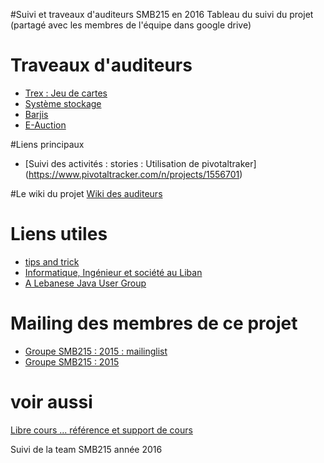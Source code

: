 #Suivi et traveaux d'auditeurs SMB215 en 2016
Tableau du suivi du projet (partagé avec les membres de l'équipe dans google drive)


# Traveaux d'auditeurs
* [Trex : Jeu de cartes](https://github.com/antonio-serhaly/SMB215TREX)
* [Système stockage](https://github.com/malakKays/Smb215-SystemeDeStockage)
* [Barjis](https://github.com/dinosaadeh/Barjis/)
* [E-Auction](https://github.com/ISSAE/smb215-16/issues/41)

#Liens principaux
* [Suivi des activités : stories : Utilisation de pivotaltraker]
(https://www.pivotaltracker.com/n/projects/1556701)

#Le wiki du projet
[Wiki des auditeurs](http://wiki.cofares.net/cycle-c-informatique/projets-smb215-2013)

# Liens utiles
* [tips and trick](http://dev.cofares.net)
* [Informatique, Ingénieur et société au Liban](http://www.cofares.net)
* [A Lebanese Java User Group](http://ljug.cofares.net)

# Mailing des membres de ce projet
* [Groupe SMB215 : 2015 : mailinglist](mailto://smb215-16@cnamliban.org)
* [Groupe SMB215 : 2015](https://groups.google.com/a/cnamliban.org/forum/#!forum/smb215-2016)

# voir aussi
  [Libre cours ... référence et support de cours](http://cours.cofares.net)


Suivi de la team SMB215 année 2016
